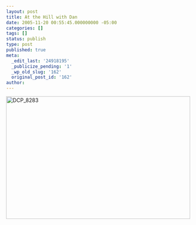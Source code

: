 ```yaml
---
layout: post
title: At the Hill with Dan
date: 2005-11-20 00:55:45.000000000 -05:00
categories: []
tags: []
status: publish
type: post
published: true
meta:
  _edit_last: '24918195'
  _publicize_pending: '1'
  _wp_old_slug: '162'
  original_post_id: '162'
author: 
---
```

<a href="http://www.flickr.com/photos/matthewsim/sets/1450042/" title="DCP_8283 by Matthew Simoneau, on Flickr"><img src="http://farm1.staticflickr.com/28/67186629_6ab364a91b.jpg" width="500" height="333" alt="DCP_8283" /></a>
